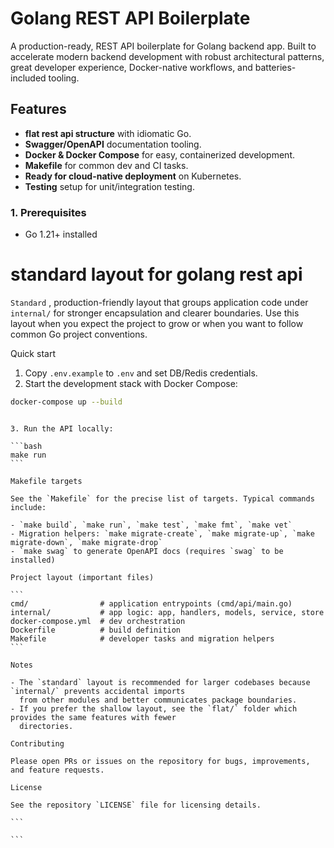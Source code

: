 # Golang REST API Boilerplate

A production-ready, REST API boilerplate for Golang backend app. Built to accelerate modern backend development with robust architectural patterns, great developer experience, Docker-native workflows, and batteries-included tooling.

## Features

- **flat rest api structure** with idiomatic Go.
- **Swagger/OpenAPI** documentation tooling.
- **Docker \& Docker Compose** for easy, containerized development.
- **Makefile** for common dev and CI tasks.
- **Ready for cloud-native deployment** on Kubernetes.
- **Testing** setup for unit/integration testing.

### 1. Prerequisites

- Go 1.21+ installed

# standard layout for golang rest api

`Standard` , production-friendly layout that groups application code
under `internal/` for stronger encapsulation and clearer boundaries. Use this layout when you expect the
project to grow or when you want to follow common Go project conventions.

Quick start

1. Copy `.env.example` to `.env` and set DB/Redis credentials.
2. Start the development stack with Docker Compose:

```bash
docker-compose up --build
```

````

3. Run the API locally:

```bash
make run
```

Makefile targets

See the `Makefile` for the precise list of targets. Typical commands include:

- `make build`, `make run`, `make test`, `make fmt`, `make vet`
- Migration helpers: `make migrate-create`, `make migrate-up`, `make migrate-down`, `make migrate-drop`
- `make swag` to generate OpenAPI docs (requires `swag` to be installed)

Project layout (important files)

```
cmd/                # application entrypoints (cmd/api/main.go)
internal/           # app logic: app, handlers, models, service, store
docker-compose.yml  # dev orchestration
Dockerfile          # build definition
Makefile            # developer tasks and migration helpers
```

Notes

- The `standard` layout is recommended for larger codebases because `internal/` prevents accidental imports
  from other modules and better communicates package boundaries.
- If you prefer the shallow layout, see the `flat/` folder which provides the same features with fewer
  directories.

Contributing

Please open PRs or issues on the repository for bugs, improvements, and feature requests.

License

See the repository `LICENSE` file for licensing details.

```

```
````
